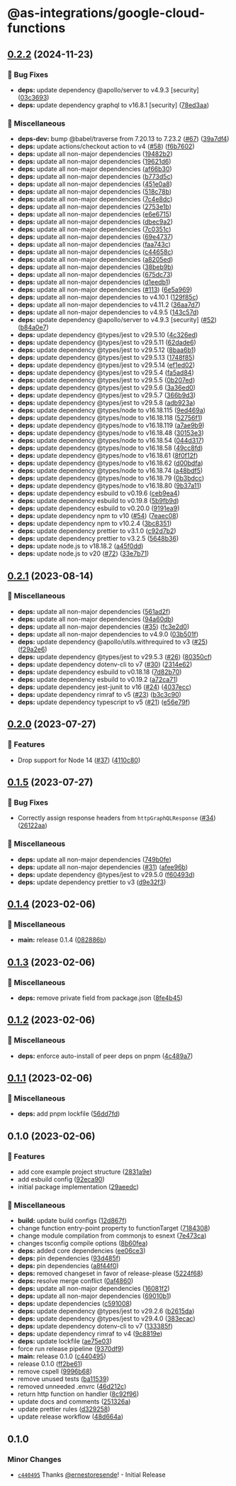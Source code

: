 # @as-integrations/google-cloud-functions

## [0.2.2](https://github.com/apollo-server-integrations/apollo-server-integration-google-cloud-functions/compare/v0.2.1...v0.2.2) (2024-11-23)


### 🐛 Bug Fixes

* **deps:** update dependency @apollo/server to v4.9.3 [security] ([03c3693](https://github.com/apollo-server-integrations/apollo-server-integration-google-cloud-functions/commit/03c3693dcf50a0272020e0fb7063de306047e07f))
* **deps:** update dependency graphql to v16.8.1 [security] ([78ed3aa](https://github.com/apollo-server-integrations/apollo-server-integration-google-cloud-functions/commit/78ed3aac63a49203978a3fbb49089c3947e09d46))


### 🧹 Miscellaneous

* **deps-dev:** bump @babel/traverse from 7.20.13 to 7.23.2 ([#67](https://github.com/apollo-server-integrations/apollo-server-integration-google-cloud-functions/issues/67)) ([39a7df4](https://github.com/apollo-server-integrations/apollo-server-integration-google-cloud-functions/commit/39a7df4c70b537af6f52dee76e0c84801ce2fb23))
* **deps:** update actions/checkout action to v4 ([#58](https://github.com/apollo-server-integrations/apollo-server-integration-google-cloud-functions/issues/58)) ([f6b7602](https://github.com/apollo-server-integrations/apollo-server-integration-google-cloud-functions/commit/f6b760240b7d25a0ab52eebfdd5b30dbbebabe24))
* **deps:** update all non-major dependencies ([19482b2](https://github.com/apollo-server-integrations/apollo-server-integration-google-cloud-functions/commit/19482b2ed4cdf1f17c76b2befa81c94989a63e19))
* **deps:** update all non-major dependencies ([19621d6](https://github.com/apollo-server-integrations/apollo-server-integration-google-cloud-functions/commit/19621d669b2492eba0fc26f40f8b2a19fac4e415))
* **deps:** update all non-major dependencies ([af66b30](https://github.com/apollo-server-integrations/apollo-server-integration-google-cloud-functions/commit/af66b308ccd043c89a64b7db6c1a347a8ca5f7a5))
* **deps:** update all non-major dependencies ([b773d5c](https://github.com/apollo-server-integrations/apollo-server-integration-google-cloud-functions/commit/b773d5c8efef96fd335b0a6149332e8774a074a6))
* **deps:** update all non-major dependencies ([451e0a8](https://github.com/apollo-server-integrations/apollo-server-integration-google-cloud-functions/commit/451e0a89a29f7046bf98800ab07093a133fbcb56))
* **deps:** update all non-major dependencies ([518c78b](https://github.com/apollo-server-integrations/apollo-server-integration-google-cloud-functions/commit/518c78b844dd67834687e9ab2d31611104da8700))
* **deps:** update all non-major dependencies ([7c4e8dc](https://github.com/apollo-server-integrations/apollo-server-integration-google-cloud-functions/commit/7c4e8dcbcf5731081f626d1e61cf5bbf46059ca4))
* **deps:** update all non-major dependencies ([2753e1b](https://github.com/apollo-server-integrations/apollo-server-integration-google-cloud-functions/commit/2753e1b249cedbe26b1e032d71fc6c67fc91f7e4))
* **deps:** update all non-major dependencies ([e6e6715](https://github.com/apollo-server-integrations/apollo-server-integration-google-cloud-functions/commit/e6e67152a4049c928c22de2dad006740b4c918e0))
* **deps:** update all non-major dependencies ([dbec9a2](https://github.com/apollo-server-integrations/apollo-server-integration-google-cloud-functions/commit/dbec9a2543f23f8a0f7956f79b9c36ad18bc110e))
* **deps:** update all non-major dependencies ([7c0351c](https://github.com/apollo-server-integrations/apollo-server-integration-google-cloud-functions/commit/7c0351c2606896b0c7fa79509449d969ce11d747))
* **deps:** update all non-major dependencies ([69e4737](https://github.com/apollo-server-integrations/apollo-server-integration-google-cloud-functions/commit/69e473776348f1e7e3fee6e260265c61d0999af7))
* **deps:** update all non-major dependencies ([faa743c](https://github.com/apollo-server-integrations/apollo-server-integration-google-cloud-functions/commit/faa743c2696020b3465fea29441c9de003aa983c))
* **deps:** update all non-major dependencies ([c44658c](https://github.com/apollo-server-integrations/apollo-server-integration-google-cloud-functions/commit/c44658c45d6a703455bc7506603e41128f8e8b6d))
* **deps:** update all non-major dependencies ([a8205ed](https://github.com/apollo-server-integrations/apollo-server-integration-google-cloud-functions/commit/a8205edb1e57a11a03c03c4c59f44ed0fd16f2b6))
* **deps:** update all non-major dependencies ([38beb9b](https://github.com/apollo-server-integrations/apollo-server-integration-google-cloud-functions/commit/38beb9bfb72bb9bec870baff5004f9521379fb4e))
* **deps:** update all non-major dependencies ([675dc73](https://github.com/apollo-server-integrations/apollo-server-integration-google-cloud-functions/commit/675dc730c8035e80cf79b45ddff50b115835d606))
* **deps:** update all non-major dependencies ([d1eedb1](https://github.com/apollo-server-integrations/apollo-server-integration-google-cloud-functions/commit/d1eedb12b0a8ff57806fff8e0370c86392654129))
* **deps:** update all non-major dependencies ([#113](https://github.com/apollo-server-integrations/apollo-server-integration-google-cloud-functions/issues/113)) ([6e5a969](https://github.com/apollo-server-integrations/apollo-server-integration-google-cloud-functions/commit/6e5a9694eea6b3aede65fb25103e1958eb7ed493))
* **deps:** update all non-major dependencies to v4.10.1 ([129f85c](https://github.com/apollo-server-integrations/apollo-server-integration-google-cloud-functions/commit/129f85c2e066e07af18096d732cf6db6673eef86))
* **deps:** update all non-major dependencies to v4.11.2 ([36aa7d7](https://github.com/apollo-server-integrations/apollo-server-integration-google-cloud-functions/commit/36aa7d7e76c547fe60a24039fd33e55eaf9968f2))
* **deps:** update all non-major dependencies to v4.9.5 ([143c57d](https://github.com/apollo-server-integrations/apollo-server-integration-google-cloud-functions/commit/143c57d89ad43c707bf531f0b9f2b76a97d7bcbf))
* **deps:** update dependency @apollo/server to v4.9.3 [security] ([#52](https://github.com/apollo-server-integrations/apollo-server-integration-google-cloud-functions/issues/52)) ([b84a0e7](https://github.com/apollo-server-integrations/apollo-server-integration-google-cloud-functions/commit/b84a0e734450daa7a7625dc410dd3ae0aef8280a))
* **deps:** update dependency @types/jest to v29.5.10 ([4c326ed](https://github.com/apollo-server-integrations/apollo-server-integration-google-cloud-functions/commit/4c326ed9d89e5834a85a9817de9be5357e819713))
* **deps:** update dependency @types/jest to v29.5.11 ([62dade6](https://github.com/apollo-server-integrations/apollo-server-integration-google-cloud-functions/commit/62dade608cfbe834a022f9c44ddbe47591562747))
* **deps:** update dependency @types/jest to v29.5.12 ([8baa6b1](https://github.com/apollo-server-integrations/apollo-server-integration-google-cloud-functions/commit/8baa6b121097f7d88ce688e5db61c63cc168818c))
* **deps:** update dependency @types/jest to v29.5.13 ([1748f85](https://github.com/apollo-server-integrations/apollo-server-integration-google-cloud-functions/commit/1748f85b6c290ddcc2c2043ee536e211d4ee550e))
* **deps:** update dependency @types/jest to v29.5.14 ([ef1ed02](https://github.com/apollo-server-integrations/apollo-server-integration-google-cloud-functions/commit/ef1ed0272dc0b90ab32baeb3a1712570a1c0950a))
* **deps:** update dependency @types/jest to v29.5.4 ([fa5ad84](https://github.com/apollo-server-integrations/apollo-server-integration-google-cloud-functions/commit/fa5ad84ae9ddeb55b37aacef8d2d540c42ea6bc8))
* **deps:** update dependency @types/jest to v29.5.5 ([0b207ed](https://github.com/apollo-server-integrations/apollo-server-integration-google-cloud-functions/commit/0b207ed4b6d41199e5f8e168711f89a409e8ef1d))
* **deps:** update dependency @types/jest to v29.5.6 ([3a36ed0](https://github.com/apollo-server-integrations/apollo-server-integration-google-cloud-functions/commit/3a36ed0f2b9aa11072b59e0e5bfc4f4ff9694dfe))
* **deps:** update dependency @types/jest to v29.5.7 ([366b9d3](https://github.com/apollo-server-integrations/apollo-server-integration-google-cloud-functions/commit/366b9d3de0095371314ce057c99ba5adadfec52a))
* **deps:** update dependency @types/jest to v29.5.8 ([adb923a](https://github.com/apollo-server-integrations/apollo-server-integration-google-cloud-functions/commit/adb923a6efba49b04222b2ea4e2d7948f91ae5a7))
* **deps:** update dependency @types/node to v16.18.115 ([9ed469a](https://github.com/apollo-server-integrations/apollo-server-integration-google-cloud-functions/commit/9ed469a14eaf8f1133c7eb3670a192c72a2c76a3))
* **deps:** update dependency @types/node to v16.18.118 ([52756f1](https://github.com/apollo-server-integrations/apollo-server-integration-google-cloud-functions/commit/52756f1160abeb017a3618f122acf0f90fd05338))
* **deps:** update dependency @types/node to v16.18.119 ([a7ae9b9](https://github.com/apollo-server-integrations/apollo-server-integration-google-cloud-functions/commit/a7ae9b943fedd2a71f7f201ddc689e1742124100))
* **deps:** update dependency @types/node to v16.18.48 ([30153e3](https://github.com/apollo-server-integrations/apollo-server-integration-google-cloud-functions/commit/30153e3b90fe843399113d8b2fa21c4f4b934e72))
* **deps:** update dependency @types/node to v16.18.54 ([044d317](https://github.com/apollo-server-integrations/apollo-server-integration-google-cloud-functions/commit/044d31742a5ad80c996099946894d3028a4fb6d6))
* **deps:** update dependency @types/node to v16.18.58 ([49cc8fd](https://github.com/apollo-server-integrations/apollo-server-integration-google-cloud-functions/commit/49cc8fd94b53ef0b7d67bda3fe3c3cfeb3bb89c8))
* **deps:** update dependency @types/node to v16.18.61 ([8f0f12f](https://github.com/apollo-server-integrations/apollo-server-integration-google-cloud-functions/commit/8f0f12f65421e5464abe2d66b9c8d5dab426ae18))
* **deps:** update dependency @types/node to v16.18.62 ([d00bdfa](https://github.com/apollo-server-integrations/apollo-server-integration-google-cloud-functions/commit/d00bdfa247ef2d09ae167ced19498b1c73ef7bfa))
* **deps:** update dependency @types/node to v16.18.74 ([a48bdf5](https://github.com/apollo-server-integrations/apollo-server-integration-google-cloud-functions/commit/a48bdf5a27c19b55010d433b93f32f1a6dbf995c))
* **deps:** update dependency @types/node to v16.18.79 ([0b3bdcc](https://github.com/apollo-server-integrations/apollo-server-integration-google-cloud-functions/commit/0b3bdccbfb76e59bcb2bc3faac884134962607f0))
* **deps:** update dependency @types/node to v16.18.80 ([9b37a11](https://github.com/apollo-server-integrations/apollo-server-integration-google-cloud-functions/commit/9b37a11e9fd0d59ccadda49f5e8e25f119daacd6))
* **deps:** update dependency esbuild to v0.19.6 ([ceb9ea4](https://github.com/apollo-server-integrations/apollo-server-integration-google-cloud-functions/commit/ceb9ea4796189b3a914e0e60e8bb55741bdccddb))
* **deps:** update dependency esbuild to v0.19.8 ([5b9fb9d](https://github.com/apollo-server-integrations/apollo-server-integration-google-cloud-functions/commit/5b9fb9d706eef70076ce70891bd593f785c1040d))
* **deps:** update dependency esbuild to v0.20.0 ([9191ea9](https://github.com/apollo-server-integrations/apollo-server-integration-google-cloud-functions/commit/9191ea96aa52293edf7a8c8b8cad812c8b243348))
* **deps:** update dependency npm to v10 ([#54](https://github.com/apollo-server-integrations/apollo-server-integration-google-cloud-functions/issues/54)) ([7eaec08](https://github.com/apollo-server-integrations/apollo-server-integration-google-cloud-functions/commit/7eaec08a83808d923d59e58d35cc2c9cc07396eb))
* **deps:** update dependency npm to v10.2.4 ([3bc8351](https://github.com/apollo-server-integrations/apollo-server-integration-google-cloud-functions/commit/3bc83518cfa9562b4085b61ac9ea52a81bab2c58))
* **deps:** update dependency prettier to v3.1.0 ([c92d7b2](https://github.com/apollo-server-integrations/apollo-server-integration-google-cloud-functions/commit/c92d7b233c537e62cef533be32202ac7122290a1))
* **deps:** update dependency prettier to v3.2.5 ([5648b36](https://github.com/apollo-server-integrations/apollo-server-integration-google-cloud-functions/commit/5648b36f05263ef75dc22ab755e6931a61c5cfc5))
* **deps:** update node.js to v18.18.2 ([a45f0dd](https://github.com/apollo-server-integrations/apollo-server-integration-google-cloud-functions/commit/a45f0dd1e82fdb5728a584ad863dcd3920951ad4))
* **deps:** update node.js to v20 ([#72](https://github.com/apollo-server-integrations/apollo-server-integration-google-cloud-functions/issues/72)) ([33e7b71](https://github.com/apollo-server-integrations/apollo-server-integration-google-cloud-functions/commit/33e7b7130c8a333209ed52aad3d322acc6f853df))

## [0.2.1](https://github.com/apollo-server-integrations/apollo-server-integration-google-cloud-functions/compare/v0.2.0...v0.2.1) (2023-08-14)


### 🧹 Miscellaneous

* **deps:** update all non-major dependencies ([561ad2f](https://github.com/apollo-server-integrations/apollo-server-integration-google-cloud-functions/commit/561ad2fa2710e00a27d4b7a660813e6314d5bbc2))
* **deps:** update all non-major dependencies ([94a60db](https://github.com/apollo-server-integrations/apollo-server-integration-google-cloud-functions/commit/94a60db5e7d1de7252a6169160a6be67cb31d47e))
* **deps:** update all non-major dependencies ([#35](https://github.com/apollo-server-integrations/apollo-server-integration-google-cloud-functions/issues/35)) ([fc3e2d0](https://github.com/apollo-server-integrations/apollo-server-integration-google-cloud-functions/commit/fc3e2d09aa3631bcaccf382407c6f280a09042bb))
* **deps:** update all non-major dependencies to v4.9.0 ([03b501f](https://github.com/apollo-server-integrations/apollo-server-integration-google-cloud-functions/commit/03b501f3bf456bca1ca9fdece7732a02d881707e))
* **deps:** update dependency @apollo/utils.withrequired to v3 ([#25](https://github.com/apollo-server-integrations/apollo-server-integration-google-cloud-functions/issues/25)) ([f29a2e6](https://github.com/apollo-server-integrations/apollo-server-integration-google-cloud-functions/commit/f29a2e62d667a479b4f90c16cb458cae19c7798b))
* **deps:** update dependency @types/jest to v29.5.3 ([#26](https://github.com/apollo-server-integrations/apollo-server-integration-google-cloud-functions/issues/26)) ([80350cf](https://github.com/apollo-server-integrations/apollo-server-integration-google-cloud-functions/commit/80350cff03c9c6c69b58484fe9012d32c76d98cb))
* **deps:** update dependency dotenv-cli to v7 ([#30](https://github.com/apollo-server-integrations/apollo-server-integration-google-cloud-functions/issues/30)) ([2314e62](https://github.com/apollo-server-integrations/apollo-server-integration-google-cloud-functions/commit/2314e629448d711e28e9956da7bf8fa6ad390189))
* **deps:** update dependency esbuild to v0.18.18 ([7d82b70](https://github.com/apollo-server-integrations/apollo-server-integration-google-cloud-functions/commit/7d82b7059b9cff6f38e6f68afcc19fa9265f9d61))
* **deps:** update dependency esbuild to v0.19.2 ([a72ca71](https://github.com/apollo-server-integrations/apollo-server-integration-google-cloud-functions/commit/a72ca71ae08401302466e3296de2b23cc31bb905))
* **deps:** update dependency jest-junit to v16 ([#24](https://github.com/apollo-server-integrations/apollo-server-integration-google-cloud-functions/issues/24)) ([4037ecc](https://github.com/apollo-server-integrations/apollo-server-integration-google-cloud-functions/commit/4037ecc9a6e92f1a2f1e3a8507c53631686c720c))
* **deps:** update dependency rimraf to v5 ([#23](https://github.com/apollo-server-integrations/apollo-server-integration-google-cloud-functions/issues/23)) ([b3c3c90](https://github.com/apollo-server-integrations/apollo-server-integration-google-cloud-functions/commit/b3c3c909903347db6df9300368d508f7aff86fc8))
* **deps:** update dependency typescript to v5 ([#21](https://github.com/apollo-server-integrations/apollo-server-integration-google-cloud-functions/issues/21)) ([e56e79f](https://github.com/apollo-server-integrations/apollo-server-integration-google-cloud-functions/commit/e56e79f75165317ac1912b20d0596426cc8f768a))

## [0.2.0](https://github.com/apollo-server-integrations/apollo-server-integration-google-cloud-functions/compare/v0.1.5...v0.2.0) (2023-07-27)


### 🔖 Features

* Drop support for Node 14 ([#37](https://github.com/apollo-server-integrations/apollo-server-integration-google-cloud-functions/issues/37)) ([4110c80](https://github.com/apollo-server-integrations/apollo-server-integration-google-cloud-functions/commit/4110c80ae23f82c94465e547077e7cdbb7cb0564))

## [0.1.5](https://github.com/apollo-server-integrations/apollo-server-integration-google-cloud-functions/compare/v0.1.4...v0.1.5) (2023-07-27)


### 🐛 Bug Fixes

* Correctly assign response headers from `httpGraphQLResponse` ([#34](https://github.com/apollo-server-integrations/apollo-server-integration-google-cloud-functions/issues/34)) ([26122aa](https://github.com/apollo-server-integrations/apollo-server-integration-google-cloud-functions/commit/26122aa4923a63ab6b27e42755034a0515a7d4f7))


### 🧹 Miscellaneous

* **deps:** update all non-major dependencies ([749b0fe](https://github.com/apollo-server-integrations/apollo-server-integration-google-cloud-functions/commit/749b0fe97cdeff666cd2e7003d39609bc59c442f))
* **deps:** update all non-major dependencies ([#31](https://github.com/apollo-server-integrations/apollo-server-integration-google-cloud-functions/issues/31)) ([afee96b](https://github.com/apollo-server-integrations/apollo-server-integration-google-cloud-functions/commit/afee96b067a057e4af4101ca1fdd7f3b9c94e84b))
* **deps:** update dependency @types/jest to v29.5.0 ([f60493d](https://github.com/apollo-server-integrations/apollo-server-integration-google-cloud-functions/commit/f60493d4d6e0c03bcff2b6b70ab96bba36ddbed9))
* **deps:** update dependency prettier to v3 ([d9e32f3](https://github.com/apollo-server-integrations/apollo-server-integration-google-cloud-functions/commit/d9e32f3296772e5adaa1c16eaa7a3d653927d06d))

## [0.1.4](https://github.com/apollo-server-integrations/apollo-server-integration-google-cloud-functions/compare/v0.1.3...v0.1.4) (2023-02-06)


### 🧹 Miscellaneous

* **main:** release 0.1.4 ([082886b](https://github.com/apollo-server-integrations/apollo-server-integration-google-cloud-functions/commit/082886b2f8f7f895ab589e8ac9bcc78b854363fe))

## [0.1.3](https://github.com/apollo-server-integrations/apollo-server-integration-google-cloud-functions/compare/v0.1.2...v0.1.3) (2023-02-06)


### 🧹 Miscellaneous

* **deps:** remove private field from package.json ([8fe4b45](https://github.com/apollo-server-integrations/apollo-server-integration-google-cloud-functions/commit/8fe4b456fd7b39b33bc0305761ab27413daedf23))

## [0.1.2](https://github.com/apollo-server-integrations/apollo-server-integration-google-cloud-functions/compare/v0.1.1...v0.1.2) (2023-02-06)


### 🧹 Miscellaneous

* **deps:** enforce auto-install of peer deps on pnpm ([4c489a7](https://github.com/apollo-server-integrations/apollo-server-integration-google-cloud-functions/commit/4c489a7d03241442ac74d8050d8751fd5bbb8b1d))

## [0.1.1](https://github.com/apollo-server-integrations/apollo-server-integration-google-cloud-functions/compare/v0.1.0...v0.1.1) (2023-02-06)


### 🧹 Miscellaneous

* **deps:** add pnpm lockfile ([56dd7fd](https://github.com/apollo-server-integrations/apollo-server-integration-google-cloud-functions/commit/56dd7fd5fbb1d8c40d4ee8fde5e9b9e14c84059e))

## 0.1.0 (2023-02-06)


### 🔖 Features

* add core example project structure ([2831a9e](https://github.com/apollo-server-integrations/apollo-server-integration-google-cloud-functions/commit/2831a9efe60d054ea3ed807b84a997009f1ebac2))
* add esbuild config ([92eca90](https://github.com/apollo-server-integrations/apollo-server-integration-google-cloud-functions/commit/92eca905e42cfaefa2f4c030b5552c1ae7595b5e))
* initial package implementation ([29aeedc](https://github.com/apollo-server-integrations/apollo-server-integration-google-cloud-functions/commit/29aeedcbcefac210ad72d69bcee7023aa9c236d6))


### 🧹 Miscellaneous

* **build:** update build configs ([12d867f](https://github.com/apollo-server-integrations/apollo-server-integration-google-cloud-functions/commit/12d867f9154c2151bb863de04b3fd973674dd4c8))
* change function entry-point property to functionTarget ([7184308](https://github.com/apollo-server-integrations/apollo-server-integration-google-cloud-functions/commit/71843083efe340bcb3e94651e40e471c2c139b9b))
* change module compilation from commonjs to esnext ([7e473ca](https://github.com/apollo-server-integrations/apollo-server-integration-google-cloud-functions/commit/7e473ca4ce440a0eacfc122a4fe1dac1c9b1005c))
* changes tsconfig compile options ([8b60fea](https://github.com/apollo-server-integrations/apollo-server-integration-google-cloud-functions/commit/8b60fea296cd613e8309eb91f899cd3ed16284b5))
* **deps:** added core dependencies ([ee06ce3](https://github.com/apollo-server-integrations/apollo-server-integration-google-cloud-functions/commit/ee06ce32e0a2445d9eca343c2c496e3b4b703b12))
* **deps:** pin dependencies ([93d485f](https://github.com/apollo-server-integrations/apollo-server-integration-google-cloud-functions/commit/93d485f21c3cbe1ba4237d3338e25974bfe3b606))
* **deps:** pin dependencies ([a8f44f0](https://github.com/apollo-server-integrations/apollo-server-integration-google-cloud-functions/commit/a8f44f0275600f90ae02e5de2cd1566376cf524a))
* **deps:** removed changeset in favor of release-please ([5224f68](https://github.com/apollo-server-integrations/apollo-server-integration-google-cloud-functions/commit/5224f68d63c21cd1d766789c95051bdc4822f4f0))
* **deps:** resolve merge conflict ([0af4860](https://github.com/apollo-server-integrations/apollo-server-integration-google-cloud-functions/commit/0af48609857d98caaae30458866186ba0071949d))
* **deps:** update all non-major dependencies ([16081f2](https://github.com/apollo-server-integrations/apollo-server-integration-google-cloud-functions/commit/16081f244a8bc8667cf306d79644ca4be69a974b))
* **deps:** update all non-major dependencies ([69010b1](https://github.com/apollo-server-integrations/apollo-server-integration-google-cloud-functions/commit/69010b1f20d1e8299643502e09428bf1dcdfbcf1))
* **deps:** update dependencies ([c591008](https://github.com/apollo-server-integrations/apollo-server-integration-google-cloud-functions/commit/c591008984aa158274616a9a3931bb393a0f0104))
* **deps:** update dependency @types/jest to v29.2.6 ([b2615da](https://github.com/apollo-server-integrations/apollo-server-integration-google-cloud-functions/commit/b2615dad2d3912da73e748c1f1dedee3a9f72949))
* **deps:** update dependency @types/jest to v29.4.0 ([383ecac](https://github.com/apollo-server-integrations/apollo-server-integration-google-cloud-functions/commit/383ecacea2b672708271d386d6af2dd1535e1128))
* **deps:** update dependency dotenv-cli to v7 ([133385f](https://github.com/apollo-server-integrations/apollo-server-integration-google-cloud-functions/commit/133385f9fe9e30108ae85c8517f3ffd81ac40e97))
* **deps:** update dependency rimraf to v4 ([9c8819e](https://github.com/apollo-server-integrations/apollo-server-integration-google-cloud-functions/commit/9c8819eea7c6a8bb7a1a97b679fd61d485d264b7))
* **deps:** update lockfile ([ae75e03](https://github.com/apollo-server-integrations/apollo-server-integration-google-cloud-functions/commit/ae75e03b63ef153c1df3ce56db9f81495509cbdd))
* force run release pipeline ([9370df9](https://github.com/apollo-server-integrations/apollo-server-integration-google-cloud-functions/commit/9370df999012d17860f171bb1cfe03328721c496))
* **main:** release 0.1.0 ([c440495](https://github.com/apollo-server-integrations/apollo-server-integration-google-cloud-functions/commit/c44049592f3a00a9d0bcbfa9da605051e9ded169))
* release 0.1.0 ([ff2be61](https://github.com/apollo-server-integrations/apollo-server-integration-google-cloud-functions/commit/ff2be6166d2cfa14122b25edd6bc8e329da67709))
* remove cspell ([9996b68](https://github.com/apollo-server-integrations/apollo-server-integration-google-cloud-functions/commit/9996b68bc60dc68bea5c4c28060dc24a799bab37))
* remove unused tests ([ba11539](https://github.com/apollo-server-integrations/apollo-server-integration-google-cloud-functions/commit/ba11539fe0010e67740892e966c07086d89f2bc4))
* removed unneeded .envrc ([46d212c](https://github.com/apollo-server-integrations/apollo-server-integration-google-cloud-functions/commit/46d212c7155fb8382e862cb049a8238b77aee5f6))
* return http function on handler ([8c92f96](https://github.com/apollo-server-integrations/apollo-server-integration-google-cloud-functions/commit/8c92f961f8b39a3fc37e169ee968ed3710730f78))
* update docs and comments ([251326a](https://github.com/apollo-server-integrations/apollo-server-integration-google-cloud-functions/commit/251326aff4f3759be743d8d0908b83cb7182ff37))
* update prettier rules ([d329258](https://github.com/apollo-server-integrations/apollo-server-integration-google-cloud-functions/commit/d329258245b508ecdb6e240af7667fa06af6f79d))
* update release workflow ([48d664a](https://github.com/apollo-server-integrations/apollo-server-integration-google-cloud-functions/commit/48d664aa4919faad97e42ae4ea21f2d3a3a24bc3))

## 0.1.0

### Minor Changes

- [`c440495`](https://github.com/apollo-server-integrations/apollo-server-integration-google-cloud-functions/commit/c44049592f3a00a9d0bcbfa9da605051e9ded169) Thanks [@ernestoresende](https://github.com/ernestoresende)! - Initial Release
